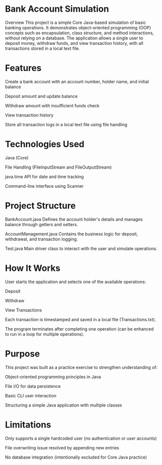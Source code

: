 # Bank Account Simulation
Overview
This project is a simple Core Java-based simulation of basic banking operations. It demonstrates object-oriented programming (OOP) concepts such as encapsulation, class structure, and method interactions, without relying on a database. The application allows a single user to deposit money, withdraw funds, and view transaction history, with all transactions stored in a local text file.

# Features
Create a bank account with an account number, holder name, and initial balance

Deposit amount and update balance

Withdraw amount with insufficient funds check

View transaction history

Store all transaction logs in a local text file using file handling

# Technologies Used
Java (Core)

File Handling (FileInputStream and FileOutputStream)

java.time API for date and time tracking

Command-line interface using Scanner

# Project Structure
BankAccount.java
Defines the account holder's details and manages balance through getters and setters.

AccountManagement.java
Contains the business logic for deposit, withdrawal, and transaction logging.

Test.java
Main driver class to interact with the user and simulate operations.

# How It Works
User starts the application and selects one of the available operations:

Deposit

Withdraw

View Transactions

Each transaction is timestamped and saved in a local file (Transactions.txt).

The program terminates after completing one operation (can be enhanced to run in a loop for multiple operations).

# Purpose
This project was built as a practice exercise to strengthen understanding of:

Object-oriented programming principles in Java

File I/O for data persistence

Basic CLI user interaction

Structuring a simple Java application with multiple classes

# Limitations
Only supports a single hardcoded user (no authentication or user accounts)

File overwriting issue resolved by appending new entries

No database integration (intentionally excluded for Core Java practice)

